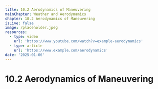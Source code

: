 ```yaml
---
title: 10.2 Aerodynamics of Maneuvering
mainChapter: Weather and Aerodynamics
chapter: 10.2 Aerodynamics of Maneuvering
isLive: false
image: /placeholder.jpeg
resources:
  - type: video
    url: 'https://www.youtube.com/watch?v=example-aerodynamics'
  - type: article
    url: 'https://www.example.com/aerodynamics'
date: '2025-01-06'
---
```


# 10.2 Aerodynamics of Maneuvering
